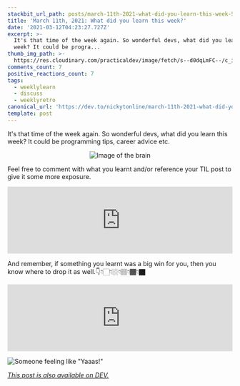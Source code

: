 ```yaml
---
stackbit_url_path: posts/march-11th-2021-what-did-you-learn-this-week-54ho
title: 'March 11th, 2021: What did you learn this week?'
date: '2021-03-12T04:23:27.727Z'
excerpt: >-
  It's that time of the week again. So wonderful devs, what did you learn this
  week? It could be progra...
thumb_img_path: >-
  https://res.cloudinary.com/practicaldev/image/fetch/s--d0dqLmFC--/c_imagga_scale,f_auto,fl_progressive,h_420,q_auto,w_1000/https://dev-to-uploads.s3.amazonaws.com/uploads/articles/4izih1kzql5wv4vgpkr9.jpeg
comments_count: 7
positive_reactions_count: 7
tags:
  - weeklylearn
  - discuss
  - weeklyretro
canonical_url: 'https://dev.to/nickytonline/march-11th-2021-what-did-you-learn-this-week-54ho'
template: post
---
```

It's that time of the week again. So wonderful devs, what did you learn this week? It could be programming tips, career advice etc.

<center>

![Image of the brain](https://media.giphy.com/media/ojmB7lOn3VUU8/giphy.gif)
</center>

Feel free to comment with what you learnt and/or reference your TIL post to give it some more exposure.


<iframe class="liquidTag" src="https://dev.to/embed/tag?args=todayilearned" style="border: 0; width: 100%;"></iframe>


And remember, if something you learnt was a big win for you, then you know where to drop it as well.👇👇🏻👇🏼👇🏽👇🏾👇🏿


<iframe class="liquidTag" src="https://dev.to/embed/link?args=https%3A%2F%2Fdev.to%2Fdevteam%2Fwhat-was-your-win-this-week-2k65" style="border: 0; width: 100%;"></iframe>


![Someone feeling like "Yaaas!"](https://media.giphy.com/media/zBhZiVNNQjfTG/giphy.gif)
</center>

*[This post is also available on DEV.](https://dev.to/nickytonline/march-11th-2021-what-did-you-learn-this-week-54ho)*


<script>
const parent = document.getElementsByTagName('head')[0];
const script = document.createElement('script');
script.type = 'text/javascript';
script.src = 'https://cdnjs.cloudflare.com/ajax/libs/iframe-resizer/4.1.1/iframeResizer.min.js';
script.charset = 'utf-8';
script.onload = function() {
    window.iFrameResize({}, '.liquidTag');
};
parent.appendChild(script);
</script>    
